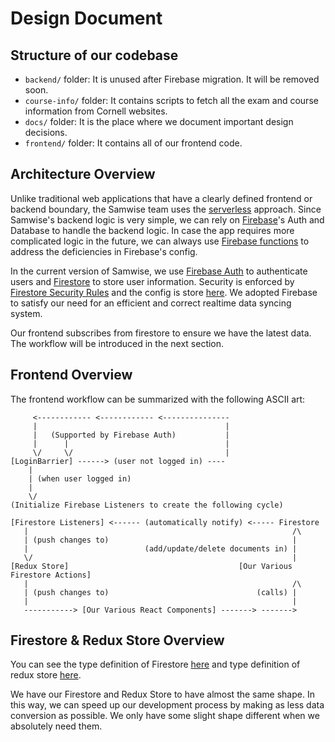 # Design Document

## Structure of our codebase

- `backend/` folder: It is unused after Firebase migration. It will be removed soon.
- `course-info/` folder: It contains scripts to fetch all the exam and course information from 
   Cornell websites.
- `docs/` folder: It is the place where we document important design decisions.
- `frontend/` folder: It contains all of our frontend code.

## Architecture Overview

Unlike traditional web applications that have a clearly defined frontend or backend boundary,
the Samwise team uses the [serverless](https://en.wikipedia.org/wiki/Serverless_computing) approach.
Since Samwise's backend logic is very simple, we can rely on 
[Firebase](https://firebase.google.com/)'s Auth and Database to handle the backend logic. In case
the app requires more complicated logic in the future, we can always use 
[Firebase functions](https://firebase.google.com/docs/functions/) to address the deficiencies in
Firebase's config.

In the current version of Samwise, we use [Firebase Auth](https://firebase.google.com/docs/auth/) to
authenticate users and [Firestore](https://firebase.google.com/docs/firestore) to store user
information. Security is enforced by 
[Firestore Security Rules](https://firebase.google.com/docs/firestore/security/overview) and the
config is store [here](../firestore.rules). We adopted Firebase to satisfy our need for an
efficient and correct realtime data syncing system.

Our frontend subscribes from firestore to ensure we have the latest data. The workflow will be
introduced in the next section.

## Frontend Overview

The frontend workflow can be summarized with the following ASCII art:

```
     <------------ <------------ <---------------
     |                                          |
     |   (Supported by Firebase Auth)           |
     |      |                                   |
     \/     \/                                  |
[LoginBarrier] ------> (user not logged in) ----
    |
    | (when user logged in)
    |
    \/
(Initialize Firebase Listeners to create the following cycle)

[Firestore Listeners] <------ (automatically notify) <----- Firestore
   |                                                           /\
   | (push changes to)                                         |
   |                          (add/update/delete documents in) |
   \/                                                          |
[Redux Store]                                      [Our Various Firestore Actions]
   |                                                           /\
   | (push changes to)                                 (calls) |
   |                                                           |
   -----------> [Our Various React Components] -------> ------->
```

## Firestore & Redux Store Overview

You can see the type definition of Firestore [here](../frontend/src/firebase/firestore-types.js) 
and type definition of redux store [here](../frontend/src/store/store-types.js).

We have our Firestore and Redux Store to have almost the same shape. In this way, we can speed up
our development process by making as less data conversion as possible. We only have some slight
shape different when we absolutely need them.
